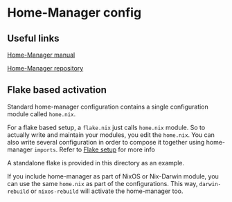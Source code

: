 # Home-Manager config

## Useful links

[Home-Manager manual](https://nix-community.github.io/home-manager/index.html#ch-nix-flakes
)

[Home-Manager repository](https://github.com/nix-community/home-manager)

## Flake based activation

Standard home-manager configuration contains a single configuration module called `home.nix`.

For a flake based setup, a `flake.nix` just calls `home.nix` module. So to actually write and maintain your modules, you edit the `home.nix`. You can also write several configuration in order to compose it together using home-manager `imports`. Refer to [Flake setup](https://nix-community.github.io/home-manager/index.html#ch-nix-flakes) for more info

A standalone flake is provided in this directory as an example.

If you include home-manager as part of NixOS or Nix-Darwin module, you can use the same `home.nix` as part of the configurations. This way, `darwin-rebuild` or `nixos-rebuild` will activate the home-manager too.